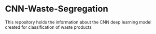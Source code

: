 # CNN-Waste-Segregation
This repository holds the information about the CNN deep learning model created for classification of waste products 
